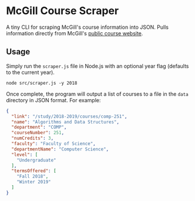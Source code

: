 # McGill Course Scraper

A tiny CLI for scraping McGill's course information into JSON. Pulls information directly from McGill's [public course website](https://www.mcgill.ca/study/courses/search).

## Usage

Simply run the `scraper.js` file in Node.js with an optional year flag (defaults to the current year).

```
node src/scraper.js -y 2018
```

Once complete, the program will output a list of courses to a file in the `data` directory in JSON format. For example:

```json
{
  "link": "/study/2018-2019/courses/comp-251",
  "name": "Algorithms and Data Structures",
  "department": "COMP",
  "courseNumber": 251,
  "numCredits": 3,
  "faculty": "Faculty of Science",
  "departmentName": "Computer Science",
  "level": [
    "Undergraduate"
  ],
  "termsOffered": [
    "Fall 2018",
    "Winter 2019"
  ]
}
```
